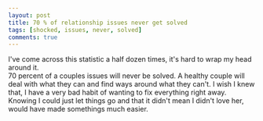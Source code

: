 ```yaml
---
layout: post
title: 70 % of relationship issues never get solved
tags: [shocked, issues, never, solved]
comments: true
---
```

I've come across this statistic a half dozen times, it's hard to wrap my head around it.  
70 percent of a couples issues will never be solved. A healthy couple will deal with what they can and find ways around what they can't.
I wish I knew that, I have a very bad habit of wanting to fix everything right away.  
Knowing I could just let things go and that it didn't mean I didn't love her, would have made somethings much easier.
